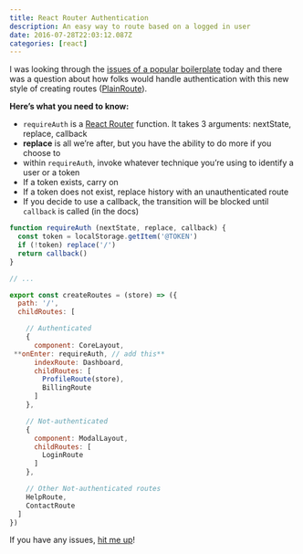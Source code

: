 ```yaml
---
title: React Router Authentication
description: An easy way to route based on a logged in user
date: 2016-07-28T22:03:12.087Z
categories: [react]
---
```


I was looking through the [issues of a popular boilerplate](https://github.com/davezuko/react-redux-starter-kit/issues/906) today and there was a question about how folks would handle authentication with this new style of creating routes ([PlainRoute](https://github.com/reactjs/react-router/blob/master/docs/API.md#plainroute)).

**Here’s what you need to know:**

- `requireAuth` is a [React Router](https://github.com/reactjs/react-router/blob/master/docs/API.md#onenternextstate-replace-callback) function. It takes 3 arguments: nextState, replace, callback
- **replace** is all we’re after, but you have the ability to do more if you choose to
- within `requireAuth`, invoke whatever technique you’re using to identify a user or a token
- If a token exists, carry on
- If a token does not exist, replace history with an unauthenticated route
- If you decide to use a callback, the transition will be blocked until `callback` is called (in the docs)

```javascript
function requireAuth (nextState, replace, callback) {
  const token = localStorage.getItem('@TOKEN')
  if (!token) replace('/')
  return callback()
}

// ...

export const createRoutes = (store) => ({
  path: '/',
  childRoutes: [

    // Authenticated
    {
      component: CoreLayout,
 **onEnter: requireAuth, // add this**
      indexRoute: Dashboard,
      childRoutes: [
        ProfileRoute(store),
        BillingRoute
      ]
    },

    // Not-authenticated
    {
      component: ModalLayout,
      childRoutes: [
        LoginRoute
      ]
    },

    // Other Not-authenticated routes
    HelpRoute,
    ContactRoute
  ]
})
```

If you have any issues, [hit me up](http://twitter.com/peterpme)!

